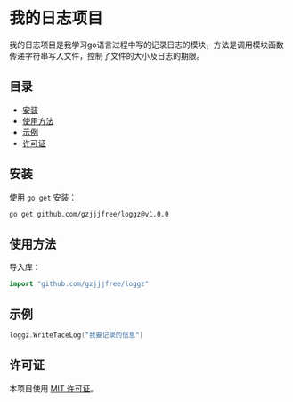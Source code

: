# 我的日志项目
我的日志项目是我学习go语言过程中写的记录日志的模块，方法是调用模块函数传递字符串写入文件，控制了文件的大小及日志的期限。
## 目录

- [安装](#安装)
- [使用方法](#使用方法)
- [示例](#示例)
- [许可证](#许可证)
## 安装

使用 `go get` 安装：

```bash
go get github.com/gzjjjfree/loggz@v1.0.0
```
## 使用方法

导入库：

```go
import "github.com/gzjjjfree/loggz"
```
## 示例
```go
loggz.WriteTaceLog("我要记录的信息")
```

## 许可证

本项目使用 [MIT 许可证](LICENSE)。
